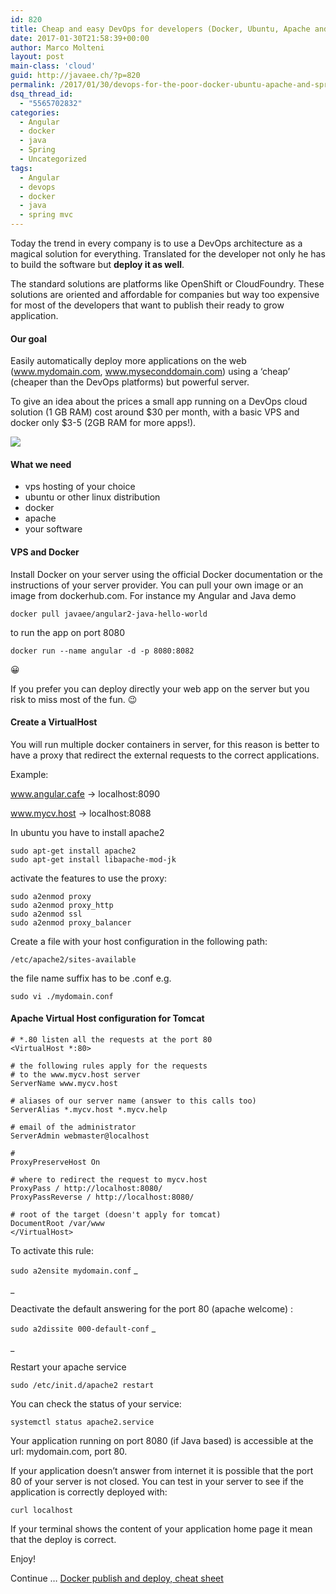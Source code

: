 ```yaml
---
id: 820
title: Cheap and easy DevOps for developers (Docker, Ubuntu, Apache and Spring)
date: 2017-01-30T21:58:39+00:00
author: Marco Molteni
layout: post
main-class: 'cloud'
guid: http://javaee.ch/?p=820
permalink: /2017/01/30/devops-for-the-poor-docker-ubuntu-apache-and-spring/
dsq_thread_id:
  - "5565702832"
categories:
  - Angular
  - docker
  - java
  - Spring
  - Uncategorized
tags:
  - Angular
  - devops
  - docker
  - java
  - spring mvc
---
```

Today the trend in every company is to use a DevOps architecture as a magical solution for everything. Translated for the developer not only he has to build the software but **deploy it as well**.

The standard solutions are platforms like OpenShift or CloudFoundry. These solutions are oriented and affordable for companies but way too expensive for most of the developers that want to publish their ready to grow application.

#### Our goal

Easily automatically deploy more applications on the web (www.mydomain.com, www.myseconddomain.com) using a &#8216;cheap&#8217; (cheaper than the DevOps platforms) but powerful server.
  
To give an idea about the prices a small app running on a DevOps cloud solution (1 GB RAM) cost around $30 per month, with a basic VPS and docker only $3-5 (2GB RAM for more apps!).

<img class="alignnone size-full wp-image-819" src="https://i0.wp.com/javaee.ch/wp-content/uploads/2017/01/blog_vps.png?resize=600%2C531" data-recalc-dims="1" />

#### What we need

  * vps hosting of your choice
  * ubuntu or other linux distribution
  * docker
  * apache
  * your software

#### VPS and Docker

Install Docker on your server using the official Docker documentation or the instructions of your server provider. You can pull your own image or an image from dockerhub.com. For instance my Angular and Java demo

`docker pull javaee/angular2-java-hello-world`

to run the app on port 8080

`docker run --name angular -d -p 8080:8082`

😀

If you prefer you can deploy directly your web app on the server but you risk to miss most of the fun. 😉

#### Create a VirtualHost

You will run multiple docker containers in server, for this reason is better to have a proxy that redirect the external requests to the correct applications.

Example:

www.angular.cafe -> localhost:8090
  
www.mycv.host -> localhost:8088

In ubuntu you have to install apache2

    sudo apt-get install apache2
    sudo apt-get install libapache-mod-jk
    

activate the features to use the proxy:

    sudo a2enmod proxy
    sudo a2enmod proxy_http
    sudo a2enmod ssl
    sudo a2enmod proxy_balancer
    

Create a file with your host configuration in the following path:

`/etc/apache2/sites-available`

the file name suffix has to be .conf e.g.

`sudo vi ./mydomain.conf`

#### Apache Virtual Host configuration for Tomcat

    # *.80 listen all the requests at the port 80
    <VirtualHost *:80>
    
    # the following rules apply for the requests 
    # to the www.mycv.host server
    ServerName www.mycv.host
    
    # aliases of our server name (answer to this calls too)
    ServerAlias *.mycv.host *.mycv.help
    
    # email of the administrator
    ServerAdmin webmaster@localhost
    
    #
    ProxyPreserveHost On
    
    # where to redirect the request to mycv.host
    ProxyPass / http://localhost:8080/
    ProxyPassReverse / http://localhost:8080/
    
    # root of the target (doesn't apply for tomcat)
    DocumentRoot /var/www
    </VirtualHost>
    

To activate this rule:

`sudo a2ensite mydomain.conf` _
  
_ 

Deactivate the default answering for the port 80 (apache welcome) :

`sudo a2dissite 000-default-conf` _
  
_ 

Restart your apache service

`sudo /etc/init.d/apache2 restart`

You can check the status of your service:

`systemctl status apache2.service`

Your application running on port 8080 (if Java based) is accessible at the url: mydomain.com, port 80.

If your application doesn&#8217;t answer from internet it is possible that the port 80 of your server is not closed. You can test in your server to see if the application is correctly deployed with:

`curl localhost`

If your terminal shows the content of your application home page it mean that the deploy is correct.

Enjoy!

Continue &#8230; <a href="http://javaee.ch/2017/02/06/docker-publish-and-deploy-cheat-sheet/" target="_blank">Docker publish and deploy, cheat sheet</a>